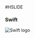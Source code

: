 #HSLIDE

### Swift
![Swift logo][logo]

[logo]: https://www.google.dk/url?sa=i&rct=j&q=&esrc=s&source=images&cd=&cad=rja&uact=8&ved=0ahUKEwikn-uQ_sbTAhVECywKHY0_CH8QjRwIBw&url=https%3A%2F%2Fcommons.wikimedia.org%2Fwiki%2FFile%3ASwift_logo.svg&psig=AFQjCNGwredU_GFSsmFj5SvbSPtFrOa0Mw&ust=1493463205966699 "Swift title text"